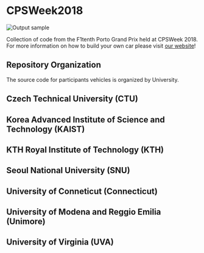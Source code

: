 # CPSWeek2018
![Output sample](https://github.com/f1tenth/F110CPSWeek2018/blob/master/Media/f110porto.gif)

Collection of code from the F1tenth Porto Grand Prix held at CPSWeek 2018. For more information on how to build your own car please visit [our website](http://f1tenth.org)!

## Repository Organization
The source code for participants vehicles is organized by University. 

## Czech Technical University (CTU)

## Korea Advanced Institute of Science and Technology (KAIST)

## KTH Royal Institute of Technology (KTH)

## Seoul National University (SNU)

## University of Conneticut (Connecticut)

## University of Modena and Reggio Emilia (Unimore)

## University of Virginia (UVA)
